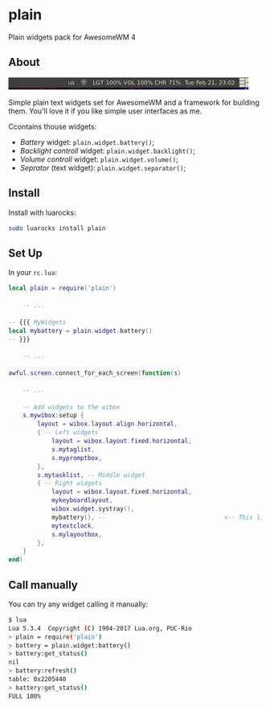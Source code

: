 # plain
Plain widgets pack for AwesomeWM 4

## About

![awesome panel with plain widgets](/docs/images/panel.png "plain widgets")

Simple plain text widgets set for AwesomeWM and a framework for building them.
You'll love it if you like simple user interfaces as me.

Ccontains thouse widgets:

* _Battery_ widget: `plain.widget.battery()`;
* _Backlight controll_ widget: `plain.widget.backlight()`;
* _Volume controll_ widget: `plain.widget.volume()`;
* _Seprator_ (text widget): `plain.widget.separator()`;

## Install

Install with luarocks:
```bash
sudo luarocks install plain
```

## Set Up

In your `rc.lua`:
```lua
local plain = require('plain')

    -- ...

-- {{{ MyWidgets
local mybattery = plain.widget.battery()
-- }}}

    -- ...

awful.screen.connect_for_each_screen(function(s)

    -- ...

    -- Add widgets to the wibox
    s.mywibox:setup {
        layout = wibox.layout.align.horizontal,
        { -- Left widgets
            layout = wibox.layout.fixed.horizontal,
            s.mytaglist,
            s.mypromptbox,
        },
        s.mytasklist, -- Middle widget
        { -- Right widgets
            layout = wibox.layout.fixed.horizontal,
            mykeyboardlayout,
            wibox.widget.systray(),
            mybattery(), --                                 <-- This line here!
            mytextclock,
            s.mylayoutbox,
        },
    }
end)
```

## Call manually

You can try any widget calling it manually:
```bash
$ lua
Lua 5.3.4  Copyright (C) 1994-2017 Lua.org, PUC-Rio
> plain = require('plain')
> battery = plain.widget:battery()
> battery:get_status()
nil
> battery:refresh()
table: 0x2205440
> battery:get_status()
FULL 100%
```

